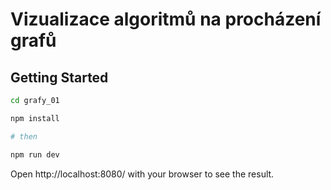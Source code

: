 # Vizualizace algoritmů na procházení grafů

## Getting Started

```bash
cd grafy_01

npm install

# then

npm run dev
```

Open http://localhost:8080/ with your browser to see the result.
